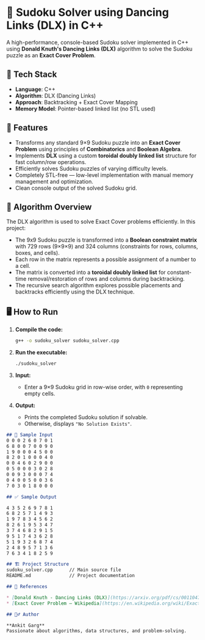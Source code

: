 # 🧩 Sudoku Solver using Dancing Links (DLX) in C++

A high-performance, console-based Sudoku solver implemented in C++ using **Donald Knuth's Dancing Links (DLX)** algorithm to solve the Sudoku puzzle as an **Exact Cover Problem**.

## 🔧 Tech Stack
- **Language**: C++
- **Algorithm**: DLX (Dancing Links)
- **Approach**: Backtracking + Exact Cover Mapping
- **Memory Model**: Pointer-based linked list (no STL used)

## 📌 Features
- Transforms any standard 9×9 Sudoku puzzle into an **Exact Cover Problem** using principles of **Combinatorics** and **Boolean Algebra**.
- Implements **DLX** using a custom **toroidal doubly linked list** structure for fast column/row operations.
- Efficiently solves Sudoku puzzles of varying difficulty levels.
- Completely STL-free — low-level implementation with manual memory management and optimization.
- Clean console output of the solved Sudoku grid.

## 🧠 Algorithm Overview

The DLX algorithm is used to solve Exact Cover problems efficiently. In this project:

- The 9x9 Sudoku puzzle is transformed into a **Boolean constraint matrix** with 729 rows (9×9×9) and 324 columns (constraints for rows, columns, boxes, and cells).
- Each row in the matrix represents a possible assignment of a number to a cell.
- The matrix is converted into a **toroidal doubly linked list** for constant-time removal/restoration of rows and columns during backtracking.
- The recursive search algorithm explores possible placements and backtracks efficiently using the DLX technique.

## 🖥️ How to Run

1. **Compile the code:**
   ````bash
   g++ -o sudoku_solver sudoku_solver.cpp

2. **Run the executable:**
   ```bash
   ./sudoku_solver

3. **Input:**

   * Enter a 9×9 Sudoku grid in row-wise order, with `0` representing empty cells.

4. **Output:**

   * Prints the completed Sudoku solution if solvable.
   * Otherwise, displays `"No Solution Exists"`.
```markdown
## 📂 Sample Input
0 0 0 2 6 0 7 0 1
6 8 0 0 7 0 0 9 0
1 9 0 0 0 4 5 0 0
8 2 0 1 0 0 0 4 0
0 0 4 6 0 2 9 0 0
0 5 0 0 0 3 0 2 8
0 0 9 3 0 0 0 7 4
0 4 0 0 5 0 0 3 6
7 0 3 0 1 8 0 0 0

## ✅ Sample Output

4 3 5 2 6 9 7 8 1
6 8 2 5 7 1 4 9 3
1 9 7 8 3 4 5 6 2
8 2 6 1 9 5 3 4 7
3 7 4 6 8 2 9 1 5
9 5 1 7 4 3 6 2 8
5 1 9 3 2 6 8 7 4
2 4 8 9 5 7 1 3 6
7 6 3 4 1 8 2 5 9

## 🏗️ Project Structure
sudoku_solver.cpp      // Main source file
README.md              // Project documentation

## 📘 References

* [Donald Knuth - Dancing Links (DLX)](https://arxiv.org/pdf/cs/0011047.pdf)
* [Exact Cover Problem – Wikipedia](https://en.wikipedia.org/wiki/Exact_cover)

## 🙋‍♂️ Author

**Ankit Garg**
Passionate about algorithms, data structures, and problem-solving.
